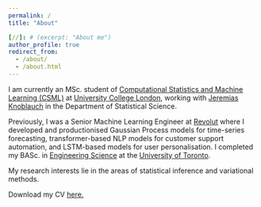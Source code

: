 ```yaml
---
permalink: /
title: "About"

[//]: # (excerpt: "About me")
author_profile: true
redirect_from: 
  - /about/
  - /about.html
---
```


I am currently an MSc. student of <a href="https://ucl-ellis.github.io">Computational Statistics and Machine Learning (CSML)</a> at <a href="https://www.ucl.ac.uk">University College London</a>, working with <a href="https://jeremiasknoblauch.github.io">Jeremias Knoblauch</a> in the Department of Statistical Science.

Previously, I was a Senior Machine Learning Engineer at <a href="https://www.revolut.com">Revolut</a> where I developed and productionised Gaussian Process models for time-series forecasting, transformer-based NLP models for customer support automation, and LSTM-based models for user personalisation. I completed my BASc. in <a href="https://engsci.utoronto.ca/">Engineering Science</a> at the <a href="https://www.utoronto.ca/">University of Toronto</a>. 

My research interests lie in the areas of statistical inference and variational methods. 

Download my CV [here.](/files/james-wu-resume.pdf)


